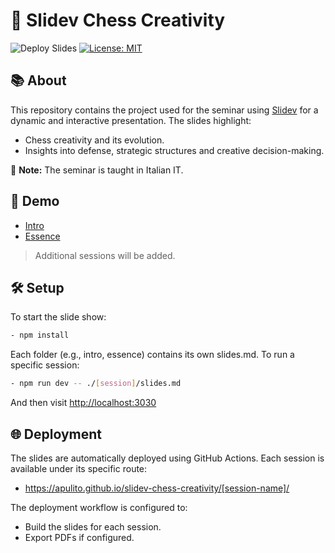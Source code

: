 # 🎨 Slidev Chess Creativity

![Deploy Slides](https://github.com/apulito/slidev-chess-creativity/actions/workflows/deploy.yml/badge.svg)
[![License: MIT](https://img.shields.io/badge/License-MIT-yellow.svg)](https://opensource.org/licenses/MIT)

## 📚 About 
This repository contains the project used for the seminar using [Slidev](https://sli.dev/) for a dynamic and interactive presentation. The slides highlight:

- Chess creativity and its evolution.
- Insights into defense, strategic structures and creative decision-making.

🛑 **Note:** The seminar is taught in Italian IT.

## 🚀 Demo 
- [Intro](https://apulito.github.io/slidev-chess-creativity/intro)
- [Essence](https://apulito.github.io/slidev-chess-creativity/essence)

> Additional sessions will be added.

## 🛠️ Setup 
To start the slide show:
```bash
- npm install
```

Each folder (e.g., intro, essence) contains its own slides.md. To run a specific session:
```bash
- npm run dev -- ./[session]/slides.md
```
And then visit <http://localhost:3030>

## 🌐 Deployment
The slides are automatically deployed using GitHub Actions. Each session is available under its specific route:

- https://apulito.github.io/slidev-chess-creativity/[session-name]/

The deployment workflow is configured to:

- Build the slides for each session.
- Export PDFs if configured.
